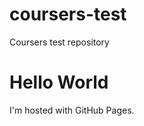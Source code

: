 # coursers-test
Coursers test repository
<!DOCTYPE html>
<html>
<body>
<h1>Hello World</h1>
<p>I'm hosted with GitHub Pages.</p>
</body>
</html>